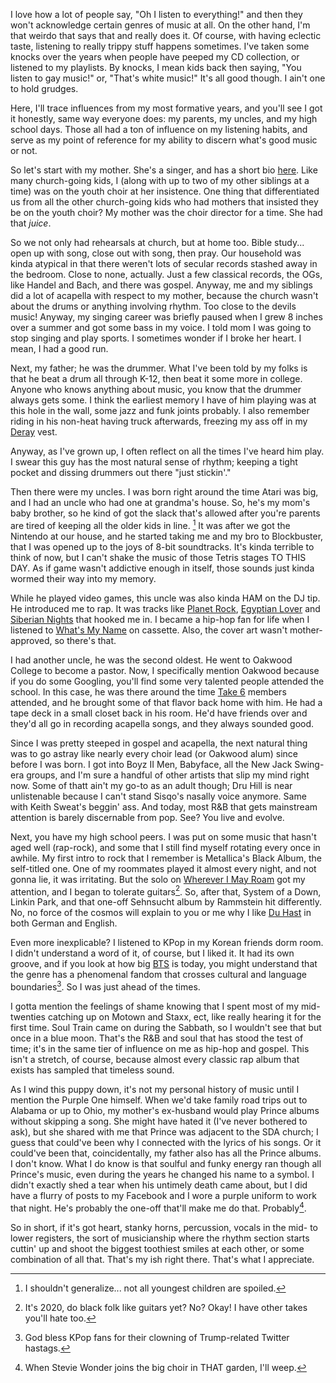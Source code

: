 I love how a lot of people say, "Oh I listen to everything!" and then they won't acknowledge certain genres of music at all. On the other hand, I'm that weirdo that says that and really does it. Of course, with having eclectic taste, listening to really trippy stuff happens sometimes. I've taken some knocks over the years when people have peeped my CD collection, or listened to my playlists. By knocks, I mean kids back then saying, "You listen to gay music!" or, "That's white music!" It's all good though. I ain't one to hold grudges.

Here, I'll trace influences from my most formative years, and you'll see I got it honestly, same way everyone does: my parents, my uncles, and my high school days. Those all had a ton of influence on my listening habits, and serve as my point of reference for my ability to discern what's good music or not. 

So let's start with my mother. She's a singer, and has a short bio [here](https://www.reverbnation.com/denamoore/). Like many church-going kids, I (along with up to two of my other siblings at a time) was on the youth choir at her insistence. One thing that differentiated us from all the other church-going kids who had mothers that insisted they be on the youth choir? My mother was the choir director for a time. She had that *juice*.

So we not only had rehearsals at church, but at home too. Bible study... open up with song, close out with song, then pray. Our household was kinda atypical in that there weren't lots of secular records stashed away in the bedroom. Close to none, actually. Just a few classical records, the OGs, like Handel and Bach, and there was gospel. Anyway, me and my siblings did a lot of acapella with respect to my mother, because the church wasn't about the drums or anything involving rhythm. Too close to the devils music! Anyway, my singing career was briefly paused when I grew 8 inches over a summer and got some bass in my voice. I told mom I was going to stop singing and play sports. I sometimes wonder if I broke her heart. I mean, I had a good run.

Next, my father; he was the drummer. What I've been told by my folks is that he beat a drum all through K-12, then beat it some more in college. Anyone who knows anything about music, you know that the drummer always gets some. I think the earliest memory I have of him playing was at this hole in the wall, some jazz and funk joints probably. I also remember riding in his non-heat having truck afterwards, freezing my ass off in my [Deray](https://twitter.com/deray/photo) vest. 

Anyway, as I've grown up, I often reflect on all the times I've heard him play. I swear this guy has the most natural sense of rhythm; keeping a tight pocket and dissing drummers out there "just stickin'."

Then there were my uncles. I was born right around the time Atari was big, and I had an uncle who had one at grandma's house. So, he's my mom's baby brother, so he kind of got the slack that's allowed after you're parents are tired of keeping all the older kids in line. [^1] It was after we got the Nintendo at our house, and he started taking me and my bro to Blockbuster, that I was opened up to the joys of 8-bit soundtracks. It's kinda terrible to think of now, but I can't shake the music of those Tetris stages TO THIS DAY. As if game wasn't addictive enough in itself, those sounds just kinda wormed their way into my memory. 

While he played video games, this uncle was also kinda HAM on the DJ tip. He introduced me to rap. It was tracks like [Planet Rock](https://www.youtube.com/watch?v=Wg2SW1oqSAk), [Egyptian Lover](https://www.youtube.com/watch?v=UbI2TS0fW4Q) and [Siberian Nights](https://www.youtube.com/watch?v=jiW7NbkhbJ0&) that hooked me in. I became a hip-hop fan for life when I listened to [What's My Name](https://www.youtube.com/watch?v=UbI2TS0fW4Q) on cassette. Also, the cover art wasn't mother-approved, so there's that.

I had another uncle, he was the second oldest. He went to Oakwood College to become a pastor. Now, I specifically mention Oakwood because if you do some Googling, you'll find some very talented people attended the school. In this case, he was there around the time [Take 6](https://take6.com/bio/) members attended, and he brought some of that flavor back home with him. He had a tape deck in a small closet back in his room. He'd have friends over and they'd all go in recording acapella songs, and they always sounded good.

Since I was pretty steeped in gospel and acapella, the next natural thing was to go astray like nearly every choir lead (or Oakwood alum) since before I was born. I got into Boyz II Men, Babyface, all the New Jack Swing-era groups, and I'm sure a handful of other artists that slip my mind right now. Some of thatt ain't my go-to as an adult though; Dru Hill is near unlistenable because I can't stand Sisqo's nasally voice anymore. Same with Keith Sweat's beggin' ass. And today, most R&B that gets mainstream attention is barely discernable from pop. See? You live and evolve.

Next, you have my high school peers. I was put on some music that hasn't aged well (rap-rock), and some that I still find myself rotating every once in awhile. My first intro to rock that I remember is Metallica's Black Album, the self-titled one. One of my roommates played it almost every night, and not gonna lie, it was irritating. But the solo on [Wherever I May Roam](https://youtu.be/S5TnPjOd_To?t=221) got my attention, and I began to tolerate guitars[^2]. So, after that, System of a Down, Linkin Park, and that one-off Sehnsucht album by Rammstein hit differently. No, no force of the cosmos will explain to you or me why I like [Du Hast](https://www.youtube.com/watch?v=Kw_0JI9drWk) in both German and English.

Even more inexplicable? I listened to KPop in my Korean friends dorm room. I didn't understand a word of it, of course, but I liked it. It had its own groove, and if you look at how big [BTS](https://en.wikipedia.org/wiki/BTS) is today, you might understand that the genre has a phenomenal fandom that crosses cultural and language boundaries[^3]. So I was just ahead of the times.

I gotta mention the feelings of shame knowing that I spent most of my mid-twenties catching up on Motown and Staxx, ect, like really hearing it for the first time. Soul Train came on during the Sabbath, so I wouldn't see that but once in a blue moon. That's the R&B and soul that has stood the test of time; it's in the same tier of influence on me as hip-hop and gospel. This isn't a stretch, of course, because almost every classic rap album that exists has sampled that timeless sound.

As I wind this puppy down, it's not my personal history of music until I mention the Purple One himself. When we'd take family road trips out to Alabama or up to Ohio, my mother's ex-husband would play Prince albums without skipping a song. She might have hated it (I've never bothered to ask), but she shared with me that Prince was adjacent to the SDA church; I guess that could've been why I connected with the lyrics of his songs. Or it could've been that, coincidentally, my father also has all the Prince albums. I don't know. What I do know is that soulful and funky energy ran though all Prince's music, even during the years he changed his name to a symbol. I didn't exactly shed a tear when his untimely death came about, but I did have a flurry of posts to my Facebook and I wore a purple uniform to work that night. He's probably the one-off that'll make me do that. Probably[^4].

So in short, if it's got heart, stanky horns, percussion, vocals in the mid- to lower registers, the sort of musicianship where the rhythm section starts cuttin' up and shoot the biggest toothiest smiles at each other, or some combination of all that. That's my ish right there. That's what I appreciate.

[^1]: I shouldn't generalize... not all youngest children are spoiled. 
[^2]: It's 2020, do black folk like guitars yet? No? Okay! I have other takes you'll hate too.
[^3]: God bless KPop fans for their clowning of Trump-related Twitter hastags.
[^4]: When Stevie Wonder joins the big choir in THAT garden, I'll weep.
